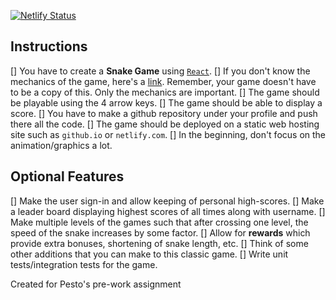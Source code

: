[![Netlify Status](https://api.netlify.com/api/v1/badges/46c4ea6e-dd29-4ba7-be8a-9610dbd562a3/deploy-status)](https://app.netlify.com/sites/snake-game-pesto-ankit/deploys)

## Instructions
[] You have to create a **Snake Game** using [`React`](https://reactjs.org/).
[] If you don't know the mechanics of the game, here's a [link](https://playsnake.org/). Remember, your game doesn't have to be a copy of this. Only the mechanics are important.
[] The game should be playable using the 4 arrow keys.
[] The game should be able to display a score.
[] You have to make a github repository under your profile and push there all the code.
[] The game should be deployed on a static web hosting site such as `github.io` or `netlify.com`.
[] In the beginning, don't focus on the animation/graphics a lot.

## Optional Features
[] Make the user sign-in and allow keeping of personal high-scores.
[] Make a leader board displaying highest scores of all times along with username.
[] Make multiple levels of the games such that after crossing one level, the speed of the snake increases by some factor.
[] Allow for **rewards** which provide extra bonuses, shortening of snake length, etc.
[] Think of some other additions that you can make to this classic game.
[] Write unit tests/integration tests for the game.

Created for Pesto's pre-work assignment
